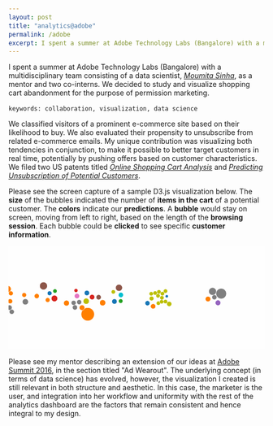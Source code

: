 ```yaml
---
layout: post
title: "analytics@adobe"
permalink: /adobe
excerpt: I spent a summer at Adobe Technology Labs (Bangalore) with a multidisciplinary team consisting of a data scientist, Moumita Sinha, as a mentor and two co-interns. We decided to study and visualize shopping cart abandonment for the purpose of permission marketing. <!----> We classified visitors of a prominent e-commerce site based
---
```


<!-- note: sync with excerpt -->
I spent a summer at Adobe Technology Labs (Bangalore) with a multidisciplinary team consisting of a data scientist, *[Moumita Sinha](http://research.adobe.com/person/moumita-sinha)*, as a mentor and two co-interns. We decided to study and visualize shopping cart abandonment for the purpose of permission marketing.

	keywords: collaboration, visualization, data science

<!-- note: sync with excerpt -->
We classified visitors of a prominent e-commerce site based on their likelihood to buy. We also evaluated their propensity to unsubscribe from related e-commerce emails. My unique contribution was visualizing both tendencies in conjunction, to make it possible to better target customers in real time, potentially by pushing offers based on customer characteristics. We filed two US patents titled *[Online Shopping Cart Analysis](https://www.google.com/patents/US20160239867)* and *[Predicting Unsubscription of Potential Customers](https://www.google.com/patents/US20160225025)*.

Please see the screen capture of a sample D3.js visualization below.
The **size** of the bubbles indicated the number of **items in the cart** of a potential customer. The **colors** indicate our **predictions**.
A **bubble** would stay on screen, moving from left to right, based on the length of the **browsing session**. Each bubble could be **clicked** to see specific **customer information**.

![screen capture of D3 visualization](/files/d3-short.gif)

Please see my mentor describing an extension of our ideas at [Adobe Summit 2016](http://blogs.adobe.com/conversations/2016/03/summit-sneaks-you-have-to-see.html), in the section titled "Ad Wearout". The underlying concept (in terms of data science) has evolved, however, the visualization I created is still relevant in both structure and aesthetic. In this case, the marketer is the user, and integration into her workflow and uniformity with the rest of the analytics dashboard are the factors that remain consistent and hence integral to my design.

